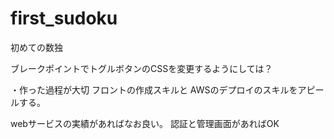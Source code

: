# first_sudoku
初めての数独

ブレークポイントでトグルボタンのCSSを変更するようにしては？

・作った過程が大切
フロントの作成スキルと
AWSのデプロイのスキルをアピールする。
  

webサービスの実績があればなお良い。
  認証と管理画面があればOK
  